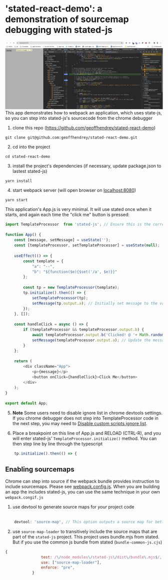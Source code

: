 # 'stated-react-demo': a demonstration of sourcemap debugging with stated-js
![debugging](https://raw.githubusercontent.com/geoffhendrey/jsonataplay/main/debug-stated-screenshot.png)
This app demonstrates how to webpack an application, which uses state-js, so you can step into stated-js's sourcecode from the chrome debugger

1. clone this repo (https://github.com/geoffhendrey/stated-react-demo)
```shell
git clone git@github.com:geoffhendrey/stated-react-demo.git
```
2. cd into the project
```shell
cd stated-react-demo
````
3. install the project's dependencies (if necessary, update package.json to lastest stated-js)
```shell
yarn install
```
4. start webpack server (will open browser on [localhost:8080](localhost:8080))
```shell 
yarn start
```

This application's App.js is very minimal. It will use stated once when it starts, and again
each time the "click me" button is pressed: 

```js
import TemplateProcessor  from 'stated-js'; // Ensure this is the correct import

function App() {
    const [message, setMessage] = useState('');
    const [templateProcessor, setTemplateProcessor] = useState(null);

    useEffect(() => {
        const template = {
            "a": "--",
            "b": "${function($e){$set('/a', $e)}}"
        };

        const tp = new TemplateProcessor(template);
        tp.initialize().then(() => {
            setTemplateProcessor(tp);
            setMessage(tp.output.a); // Initially set message to the value of 'a'
        });
    }, []);

    const handleClick = async () => {
        if (templateProcessor && templateProcessor.output.b) {
            await templateProcessor.output.b('Clicked! @ '+ Math.random());
            setMessage(templateProcessor.output.a); // Update the message after 'b' has updated 'a'
        }
    };

    return (
        <div className="App">
            <p>{message}</p>
            <button onClick={handleClick}>Click Me</button>
        </div>
    );
}

export default App;
```

5. **Note** Some users need to disable ignore list in chrome devtools settings. If you chrome debugger does not step into TemplateProcessor code in the next step, you may need to [Disable custom scripts ignore list](https://developer.chrome.com/docs/devtools/settings/ignore-list#custom-ignore-pattern).

6. Place a breakpoint on this line of App.js and RELOAD (CTRL-R), and you will enter stated-js'
`TemplateProcessor.initialize()` method. You can then step line by line through the typescript
```js
    tp.initialize().then(() => {
```
## Enabling sourcemaps
Chrome can step into source if the webpack bundle provides instruction to include sourcemaps. Please see
[webpack.config.js](https://github.com/geoffhendrey/stated-react-demo/blob/main/webpack.config.js). When 
you are building an app the includes stated-js, you can use the same technique in your
own `webpack.congif.js`
1. use devtool to generate source maps for *your* project code
```js
   
    devtool: 'source-map', // This option outputs a source map for better debugging
   ```
2.  use `source-map-loader` to transitively include the source maps that are part of the `stated-js` project.
This project uses bundle.mjs from stated. But if you use the common js bundle from stated (`bundle-common-js.cjs`) 
```js
{
                test: /\/node_modules\/stated-js\/dist\/bundle\.mjs$/,
                use: ["source-map-loader"],
                enforce: "pre",
            }
```   

